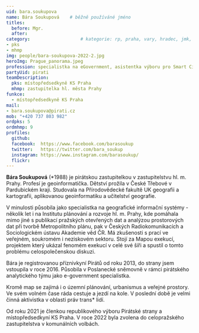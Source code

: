 ```yaml
---
uid: bara.soukupova
name: Bára Soukupová 	# běžně používáné jméno
titles:
  before: Mgr.
  after:
category:                 	# kategorie: rp, praha, vary, hradec, jmk, senat
- pks
- mhmp
img: people/bara-soukupova-2022-2.jpg
heroImg: Prague_panorama.jpeg
profession: specialistka na eGovernment, asistentka výboru pro Smart Cities ZHMP
partyUid: pirati
teamDescription:
  pks: místopředsedkyně KS Praha
  mhmp: zastupitelka hl. města Prahy
funkce:
  - místopředsedkyně KS Praha
mail:
- bara.soukupova@pirati.cz
mob: "+420 737 803 982"
ordpks: 5
ordmhmp: 9
profiles:
  github:       
  facebook:  https://www.facebook.com/barasoukup  
  twitter:   https://twitter.com/bara_soukup  
  instagram: https://www.instagram.com/barasoukup/
  flickr:		  
---
```


**Bára Soukupová** (*1988) je pirátskou zastupitelkou v zastupitelstvu hl. m. Prahy. Profesí je geoinformatička. Dětství prožila v České Třebové v Pardubickém kraji. Studovala na Přírodovědecké fakultě UK geografii a kartografii, aplikovanou geoinformatiku a učitelství geografie.

V minulosti působila jako specialistka na geografické informační systémy - několik let i na Institutu plánování a rozvoje hl. m. Prahy, kde pomáhala mimo jiné s publikací pražských otevřených dat a analýzou prostorových dat při tvorbě Metropolitního plánu, pak v Českých Radiokomunikacích a Sociologickém ústavu Akademie věd ČR. Má zkušenosti s prací ve veřejném, soukromém i neziskovém sektoru. Stojí za Mapou exekucí, projektem který ukázal fenomém exekucí v celé své šíři a spustil o tomto problému celospolečenskou diskuzi.

Bára je registrovanou příznivkyní Pirátů od roku 2013, do strany jsem vstoupila v roce 2016. Působila v Poslanecké sněmovně v rámci pirátského analytického týmu jako e-government specialistka.

Kromě map se zajímá i o územní plánování, urbanismus a veřejné prostory. Ve svém volném čase ráda cestuje a jezdí na kole. V poslední době je velmi činná aktivistka v oblasti práv trans* lidí.

Od roku 2021 je členkou republikového výboru Pirátské strany a místopředsedkyní KS Praha. V roce 2022 byla zvolena do celopražského zastupitelstva v komunálních volbách.
